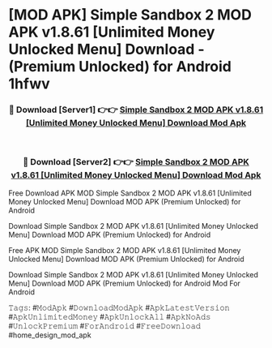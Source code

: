 # [MOD APK] Simple Sandbox 2 MOD APK v1.8.61 [Unlimited Money Unlocked Menu] Download - (Premium Unlocked) for Android 1hfwv



<div align="center">
<h3>🔴 Download [Server1] 👉👉 <a href="https://momento.my/?title=Simple_Sandbox_2_MOD_APK_v1.8.61_[Unlimited_Money_Unlocked_Menu]_Download">Simple Sandbox 2 MOD APK v1.8.61 [Unlimited Money Unlocked Menu] Download Mod Apk</a></h3><br>

<h3>🔴 Download [Server2] 👉👉 <a href="https://momento.my/?title=Simple_Sandbox_2_MOD_APK_v1.8.61_[Unlimited_Money_Unlocked_Menu]_Download">Simple Sandbox 2 MOD APK v1.8.61 [Unlimited Money Unlocked Menu] Download Mod Apk</a></h3>
</div>



Free Download APK MOD Simple Sandbox 2 MOD APK v1.8.61 [Unlimited Money Unlocked Menu] Download MOD APK (Premium Unlocked) for Android

Download Simple Sandbox 2 MOD APK v1.8.61 [Unlimited Money Unlocked Menu] Download MOD APK (Premium Unlocked) for Android

Free APK MOD Simple Sandbox 2 MOD APK v1.8.61 [Unlimited Money Unlocked Menu] Download MOD APK (Premium Unlocked) for Android

Download Simple Sandbox 2 MOD APK v1.8.61 [Unlimited Money Unlocked Menu] Download MOD APK (Premium Unlocked) for Android Mod For Android

𝚃𝚊𝚐𝚜: #𝙼𝚘𝚍𝙰𝚙𝚔 #𝙳𝚘𝚠𝚗𝚕𝚘𝚊𝚍𝙼𝚘𝚍𝙰𝚙𝚔 #𝙰𝚙𝚔𝙻𝚊𝚝𝚎𝚜𝚝𝚅𝚎𝚛𝚜𝚒𝚘𝚗 #𝙰𝚙𝚔𝚄𝚗𝚕𝚒𝚖𝚒𝚝𝚎𝚍𝙼𝚘𝚗𝚎𝚢 #𝙰𝚙𝚔𝚄𝚗𝚕𝚘𝚌𝚔𝙰𝚕𝚕 #𝙰𝚙𝚔𝙽𝚘𝙰𝚍𝚜 #𝚄𝚗𝚕𝚘𝚌𝚔𝙿𝚛𝚎𝚖𝚒𝚞𝚖 #𝙵𝚘𝚛𝙰𝚗𝚍𝚛𝚘𝚒𝚍 #𝙵𝚛𝚎𝚎𝙳𝚘𝚠𝚗𝚕𝚘𝚊𝚍 #home_design_mod_apk
